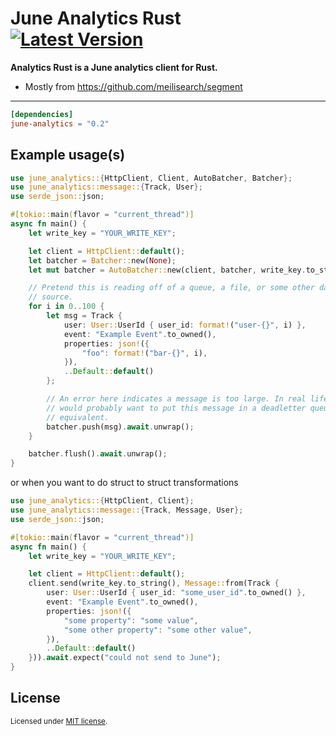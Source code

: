 # June Analytics Rust &emsp; [![Latest Version]][crates.io]


[Latest Version]: https://img.shields.io/crates/v/june-analytics.svg
[crates.io]: https://crates.io/crates/june-analytics

**Analytics Rust is a June analytics client for Rust.**

- Mostly from https://github.com/meilisearch/segment

---

```toml
[dependencies]
june-analytics = "0.2"
```

## Example usage(s)
```rust
use june_analytics::{HttpClient, Client, AutoBatcher, Batcher};
use june_analytics::message::{Track, User};
use serde_json::json;

#[tokio::main(flavor = "current_thread")]
async fn main() {
    let write_key = "YOUR_WRITE_KEY";

    let client = HttpClient::default();
    let batcher = Batcher::new(None);
    let mut batcher = AutoBatcher::new(client, batcher, write_key.to_string());

    // Pretend this is reading off of a queue, a file, or some other data
    // source.
    for i in 0..100 {
        let msg = Track {
            user: User::UserId { user_id: format!("user-{}", i) },
            event: "Example Event".to_owned(),
            properties: json!({
                "foo": format!("bar-{}", i),
            }),
            ..Default::default()
        };

        // An error here indicates a message is too large. In real life, you
        // would probably want to put this message in a deadletter queue or some
        // equivalent.
        batcher.push(msg).await.unwrap();
    }

    batcher.flush().await.unwrap();
}
```

or when you want to do struct to struct transformations

```rust
use june_analytics::{HttpClient, Client};
use june_analytics::message::{Track, Message, User};
use serde_json::json;

#[tokio::main(flavor = "current_thread")]
async fn main() {
    let write_key = "YOUR_WRITE_KEY";

    let client = HttpClient::default();
    client.send(write_key.to_string(), Message::from(Track {
        user: User::UserId { user_id: "some_user_id".to_owned() },
        event: "Example Event".to_owned(),
        properties: json!({
            "some property": "some value",
            "some other property": "some other value",
        }),
        ..Default::default()
    })).await.expect("could not send to June");
}

```

## License

<sup>
Licensed under <a href="LICENSE">MIT license</a>.
</sup>
